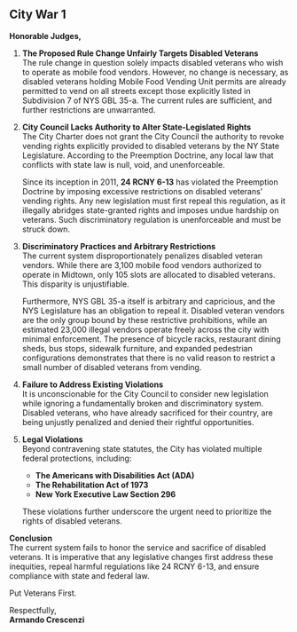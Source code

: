 ## City War 1

**Honorable Judges,**

1. **The Proposed Rule Change Unfairly Targets Disabled Veterans**  
   The rule change in question solely impacts disabled veterans who wish to operate as mobile food vendors. However, no change is necessary, as disabled veterans holding Mobile Food Vending Unit permits are already permitted to vend on all streets except those explicitly listed in Subdivision 7 of NYS GBL 35-a. The current rules are sufficient, and further restrictions are unwarranted.

2. **City Council Lacks Authority to Alter State-Legislated Rights**  
   The City Charter does not grant the City Council the authority to revoke vending rights explicitly provided to disabled veterans by the NY State Legislature. According to the Preemption Doctrine, any local law that conflicts with state law is null, void, and unenforceable.

   Since its inception in 2011, **24 RCNY 6-13** has violated the Preemption Doctrine by imposing excessive restrictions on disabled veterans' vending rights. Any new legislation must first repeal this regulation, as it illegally abridges state-granted rights and imposes undue hardship on veterans. Such discriminatory regulation is unenforceable and must be struck down.

3. **Discriminatory Practices and Arbitrary Restrictions**  
   The current system disproportionately penalizes disabled veteran vendors. While there are 3,100 mobile food vendors authorized to operate in Midtown, only 105 slots are allocated to disabled veterans. This disparity is unjustifiable.

   Furthermore, NYS GBL 35-a itself is arbitrary and capricious, and the NYS Legislature has an obligation to repeal it. Disabled veteran vendors are the only group bound by these restrictive prohibitions, while an estimated 23,000 illegal vendors operate freely across the city with minimal enforcement. The presence of bicycle racks, restaurant dining sheds, bus stops, sidewalk furniture, and expanded pedestrian configurations demonstrates that there is no valid reason to restrict a small number of disabled veterans from vending.

4. **Failure to Address Existing Violations**  
   It is unconscionable for the City Council to consider new legislation while ignoring a fundamentally broken and discriminatory system. Disabled veterans, who have already sacrificed for their country, are being unjustly penalized and denied their rightful opportunities.

5. **Legal Violations**  
   Beyond contravening state statutes, the City has violated multiple federal protections, including:

   - **The Americans with Disabilities Act (ADA)**
   - **The Rehabilitation Act of 1973**
   - **New York Executive Law Section 296**

   These violations further underscore the urgent need to prioritize the rights of disabled veterans.

**Conclusion**  
The current system fails to honor the service and sacrifice of disabled veterans. It is imperative that any legislative changes first address these inequities, repeal harmful regulations like 24 RCNY 6-13, and ensure compliance with state and federal law.

Put Veterans First.

Respectfully,  
**Armando Crescenzi**
